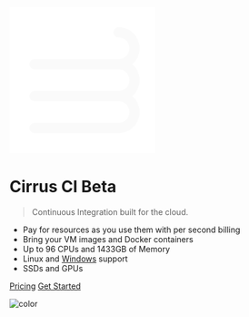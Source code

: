 ![logo](media/cirrus-labs-logo.svg)

# Cirrus CI Beta

> Continuous Integration built for the cloud.

* Pay for resources as you use them with per second billing
* Bring your VM images and Docker containers
* Up to 96 CPUs and 1433GB of Memory
* Linux and [Windows](docs/supported-computing-services.md#windows-support) support
* SSDs and GPUs

[Pricing](pricing.md)
[Get Started](overview.md)

<!-- background color -->
![color](#212121)
